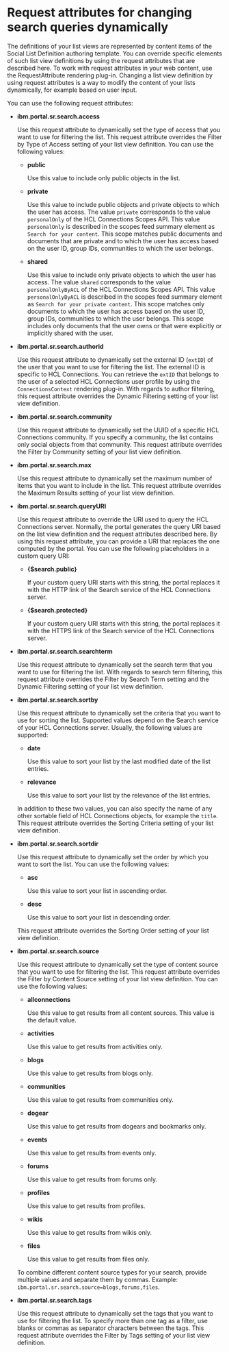 # Request attributes for changing search queries dynamically

The definitions of your list views are represented by content items of the Social List Definition authoring template. You can override specific elements of such list view definitions by using the request attributes that are described here. To work with request attributes in your web content, use the RequestAttribute rendering plug-in. Changing a list view definition by using request attributes is a way to modify the content of your lists dynamically, for example based on user input.

You can use the following request attributes:

-   **ibm.portal.sr.search.access**

    Use this request attribute to dynamically set the type of access that you want to use for filtering the list. This request attribute overrides the Filter by Type of Access setting of your list view definition. You can use the following values:

    -   **public**

        Use this value to include only public objects in the list.

    -   **private**

        Use this value to include public objects and private objects to which the user has access. The value `private` corresponds to the value `personalOnly` of the HCL Connections Scopes API. This value `personalOnly` is described in the scopes feed summary element as `Search for your content`. This scope matches public documents and documents that are private and to which the user has access based on the user ID, group IDs, communities to which the user belongs.

    -   **shared**

        Use this value to include only private objects to which the user has access. The value `shared` corresponds to the value `personalOnlyByACL` of the HCL Connections Scopes API. This value `personalOnlyByACL` is described in the scopes feed summary element as `Search for your private content`. This scope matches only documents to which the user has access based on the user ID, group IDs, communities to which the user belongs. This scope includes only documents that the user owns or that were explicitly or implicitly shared with the user.

-   **ibm.portal.sr.search.authorid**

    Use this request attribute to dynamically set the external ID \(`extID`\) of the user that you want to use for filtering the list. The external ID is specific to HCL Connections. You can retrieve the `extID` that belongs to the user of a selected HCL Connections user profile by using the `ConnectionsContext` rendering plug-in. With regards to author filtering, this request attribute overrides the Dynamic Filtering setting of your list view definition.

-   **ibm.portal.sr.search.community**

    Use this request attribute to dynamically set the UUID of a specific HCL Connections community. If you specify a community, the list contains only social objects from that community. This request attribute overrides the Filter by Community setting of your list view definition.

-   **ibm.portal.sr.search.max**

    Use this request attribute to dynamically set the maximum number of items that you want to include in the list. This request attribute overrides the Maximum Results setting of your list view definition.

-   **ibm.portal.sr.search.queryURI**

    Use this request attribute to override the URI used to query the HCL Connections server. Normally, the portal generates the query URI based on the list view definition and the request attributes described here. By using this request attribute, you can provide a URI that replaces the one computed by the portal. You can use the following placeholders in a custom query URI:

    -   **\{$search.public\}**

        If your custom query URI starts with this string, the portal replaces it with the HTTP link of the Search service of the HCL Connections server.

    -   **\{$search.protected\}**

        If your custom query URI starts with this string, the portal replaces it with the HTTPS link of the Search service of the HCL Connections server.

-   **ibm.portal.sr.search.searchterm**

    Use this request attribute to dynamically set the search term that you want to use for filtering the list. With regards to search term filtering, this request attribute overrides the Filter by Search Term setting and the Dynamic Filtering setting of your list view definition.

-   **ibm.portal.sr.search.sortby**

    Use this request attribute to dynamically set the criteria that you want to use for sorting the list. Supported values depend on the Search service of your HCL Connections server. Usually, the following values are supported:

    -   **date**

        Use this value to sort your list by the last modified date of the list entries.

    -   **relevance**

        Use this value to sort your list by the relevance of the list entries.

    In addition to these two values, you can also specify the name of any other sortable field of HCL Connections objects, for example the `title`. This request attribute overrides the Sorting Criteria setting of your list view definition.

-   **ibm.portal.sr.search.sortdir**

    Use this request attribute to dynamically set the order by which you want to sort the list. You can use the following values:

    -   **asc**

        Use this value to sort your list in ascending order.

    -   **desc**

        Use this value to sort your list in descending order.

    This request attribute overrides the Sorting Order setting of your list view definition.

-   **ibm.portal.sr.search.source**

    Use this request attribute to dynamically set the type of content source that you want to use for filtering the list. This request attribute overrides the Filter by Content Source setting of your list view definition. You can use the following values:

    -   **allconnections**

        Use this value to get results from all content sources. This value is the default value.

    -   **activities**

        Use this value to get results from activities only.

    -   **blogs**

        Use this value to get results from blogs only.

    -   **communities**

        Use this value to get results from communities only.

    -   **dogear**

        Use this value to get results from dogears and bookmarks only.

    -   **events**

        Use this value to get results from events only.

    -   **forums**

        Use this value to get results from forums only.

    -   **profiles**

        Use this value to get results from profiles.

    -   **wikis**

        Use this value to get results from wikis only.

    -   **files**

        Use this value to get results from files only.

    To combine different content source types for your search, provide multiple values and separate them by commas. Example: `ibm.portal.sr.search.source=blogs,forums,files`.

-   **ibm.portal.sr.search.tags**

    Use this request attribute to dynamically set the tags that you want to use for filtering the list. To specify more than one tag as a filter, use blanks or commas as separator characters between the tags. This request attribute overrides the Filter by Tags setting of your list view definition.



